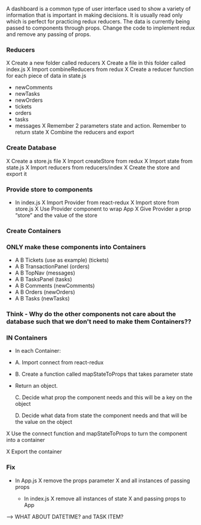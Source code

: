 A dashboard is a common type of user interface used to show a variety of information that is important in making decisions. It is usually read only which is perfect for practicing redux reducers. The data is currently being passed to components through props. Change the code to implement redux and remove any passing of props.


### Reducers
X Create a new folder called reducers
X Create a file in this folder called index.js
X Import combineReducers from redux
X Create a reducer function for each piece of data in state.js
  * newComments
  * newTasks
  * newOrders
  * tickets
  * orders
  * tasks
  * messages
X Remember 2 parameters state and action. Remember to return state
X Combine the reducers and export



### Create Database
X Create a store.js file
X Import createStore from redux
X Import state from state.js
X Import reducers from reducers/index
X Create the store and export it

### Provide store to components
* In index.js
X Import Provider from react-redux
X Import store from store.js
X Use Provider component to wrap App
X Give Provider a prop “store” and the value of the store

### Create Containers

### ONLY make these components into Containers
* A B Tickets (use as example) (tickets)
* A B TransactionPanel (orders)
* A B TopNav (messages)
* A B TasksPanel (tasks)
* A B Comments (newComments)
* A B Orders (newOrders)
* A B Tasks (newTasks)

### Think - Why do the other components not care about the database such that we don't need to make them Containers??

### IN Containers
* In each Container:
* A. Import connect from react-redux
* B. Create a function called mapStateToProps that takes parameter state
*   Return an object.

    C. Decide what prop the component needs and this will be a key on the object

    D. Decide what data from state the component needs and that will be the value on the object

X Use the connect function and mapStateToProps to turn the component into a container

X Export the container

### Fix
* In App.js
  X remove the props parameter
  X and all instances of passing props

  * In index.js
  X remove all instances of state
  X and passing props to App

--> WHAT ABOUT DATETIME? and TASK ITEM?
